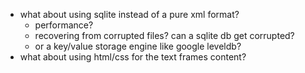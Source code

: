 - what about using sqlite instead of a pure xml format?
  - performance?
  - recovering from corrupted files? can a sqlite db get corrupted?
  - or a key/value storage engine like google leveldb?
- what about using html/css for the text frames content?
